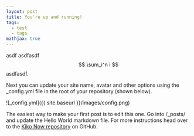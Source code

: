 ```yaml
---
layout: post
title: You're up and running!
tags:
  - test
  - tags
mathjax: true
---
```

asdf asdfasdf $$ \sum_i^n i $$ asdfasdf.

Next you can update your site name, avatar and other options using the _config.yml file in the root of your repository (shown below).

![_config.yml]({{ site.baseurl }}/images/config.png)

The easiest way to make your first post is to edit this one. Go into /_posts/ and update the Hello World markdown file. For more instructions head over to the [Kiko Now repository](https://github.com/aweekj/kiko-now) on GitHub.